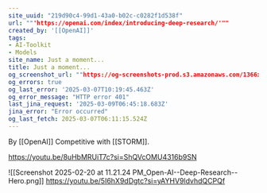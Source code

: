 ```yaml
---
site_uuid: "219d90c4-99d1-43a0-b02c-c0282f1d538f"
url: ""'https://openai.com/index/introducing-deep-research/'""
created_by: '[[OpenAI]]'
tags:
- AI-Toolkit
- Models
site_name: Just a moment...
title: Just a moment...
og_screenshot_url: ""https://og-screenshots-prod.s3.amazonaws.com/1366x768/80/false/8fec3ef3a97d447c9315b85527483dea64fc57018ac4a5491bd077f3db04d611.jpeg""
og_errors: true
og_last_error: '2025-03-07T10:19:45.463Z'
og_error_message: "HTTP error 401"
last_jina_request: '2025-03-09T06:45:18.683Z'
jina_error: "Error occurred"
og_last_fetch: 2025-03-07T06:11:15.524Z
---
```


By [[OpenAI]]
Competitive with [[STORM]]. 

https://youtu.be/8uHbMRUiT7c?si=ShQVcOMU4316b9SN

![[Screenshot 2025-02-20 at 11.21.24 PM_Open-AI--Deep-Research--Hero.png]]
https://youtu.be/5I6hX9dDgtc?si=yAYHV9ldvhdQCPQf